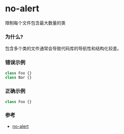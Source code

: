 # no-alert

限制每个文件包含最大数量的类

### 为什么?

包含多个类的文件通常会导致代码库的导航性和结构化较差。

### 错误示例

```js
class Foo {}
class Bar {}
```

### 正确示例

```js
class Foo {}
```

### 参考

- [no-alert](https://eslint.org/docs/rules/no-alert)
